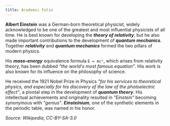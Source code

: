 ```yaml
---
title: Academic Folio
---
```


**Albert Einstein** was a German-born theoretical physicist, widely acknowledged to be one of the greatest and most influential physicists of all time. He is best known for developing the **_theory of relativity_**, but he also made important contributions to the development of **_quantum mechanics_**. Together **_relativity_** and **_quantum mechanics_** formed the two pillars of modern physics.

His **_mass–energy_** equivalence formula `E = mc²`, which arises from relativity theory, has been dubbed _"the world's most famous equation"_. His work is also known for its influence on the philosophy of science.

He received the 1921 Nobel Prize in Physics _"for his services to theoretical physics, and especially for his discovery of the law of the photoelectric effect"_, a pivotal step in the development of **_quantum theory_**. His intellectual achievements and originality resulted in _"Einstein"_ becoming synonymous with _"genius"_. **_Einsteinium_**, one of the synthetic elements in the periodic table, was named in his honor.

_Source: Wikipedia, CC-BY-SA-3.0_
